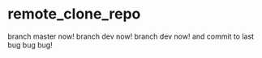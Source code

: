 remote_clone_repo
=================
branch master now!
branch dev now!
branch dev now! and commit to last
bug bug bug!
